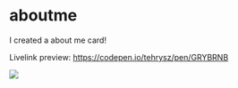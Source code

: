 # aboutme
I created a about me card!

Livelink preview: https://codepen.io/tehrysz/pen/GRYBRNB

<img src="https://media.discordapp.net/attachments/1087798162242158594/1107024532373520485/aboutme.gif?width=723&height=468" />
